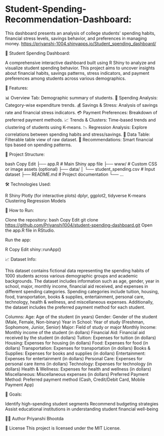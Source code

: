 # Student-Spending-Recommendation-Dashboard:

This dashboard presents an analysis of college students' spending habits, financial stress levels, savings behavior, and preferences in managing money.
https://priyanshi-1004.shinyapps.io/Student_spending_dashboard/

🧾 Student Spending Dashboard:

A comprehensive interactive dashboard built using R Shiny to analyze and visualize student spending behavior. This project aims to uncover insights about financial habits, savings patterns, stress indicators, and payment preferences among students across various demographics.

🚀 Features: 

📊 Overview Tab: Demographic summary of students.
💸 Spending Analysis: Category-wise expenditure trends.
💰 Savings & Stress: Analysis of savings rate and financial stress indicators.
💳 Payment Preferences: Breakdown of preferred payment methods.
📈 Trends & Clusters: Time-based trends and clustering of students using K-means.
📉 Regression Analysis: Explore correlations between spending habits and stress/savings.
📂 Data Table: Filterable table view of raw dataset.
🧠 Recommendations: Smart financial tips based on spending patterns.

📂 Project Structure:

bash
Copy
Edit
├── app.R                    # Main Shiny app file
├── www/                    # Custom CSS or image assets (optional)
├── data/
│   └── student_spending.csv  # Input dataset
├── README.md                # Project documentation
└── ...

🛠️ Technologies Used: 

R
Shiny
Plotly (for interactive plots)
dplyr, ggplot2, tidyverse
K-means Clustering
Regression Models

🧪 How to Run: 

Clone the repository:
bash
Copy
Edit
git clone https://github.com/Priyanshi1004/student-spending-dashboard.git
Open the app.R file in RStudio.

Run the app:

R
Copy
Edit
shiny::runApp()

📈 Dataset Info: 

This dataset contains fictional data representing the spending habits of 1000 students across various demographic groups and academic backgrounds.
The dataset includes information such as age, gender, year in school, major, monthly income, financial aid received, and expenses in different spending categories.
Spending categories include tuition, housing, food, transportation, books & supplies, entertainment, personal care, technology, health & wellness, and miscellaneous expenses.
Additionally, the dataset includes the preferred payment method for each student.

Columns:
Age: Age of the student (in years)
Gender: Gender of the student (Male, Female, Non-binary)
Year in School: Year of study (Freshman, Sophomore, Junior, Senior)
Major: Field of study or major
Monthly Income: Monthly income of the student (in dollars)
Financial Aid: Financial aid received by the student (in dollars)
Tuition: Expenses for tuition (in dollars)
Housing: Expenses for housing (in dollars)
Food: Expenses for food (in dollars)
Transportation: Expenses for transportation (in dollars)
Books & Supplies: Expenses for books and supplies (in dollars)
Entertainment: Expenses for entertainment (in dollars)
Personal Care: Expenses for personal care items (in dollars)
Technology: Expenses for technology (in dollars)
Health & Wellness: Expenses for health and wellness (in dollars)
Miscellaneous: Miscellaneous expenses (in dollars)
Preferred Payment Method: Preferred payment method (Cash, Credit/Debit Card, Mobile Payment App)

📌 Goals: 

Identify high-spending student segments
Recommend budgeting strategies
Assist educational institutions in understanding student financial well-being

🙋‍♀️ Author
Priyanshi Bhootda

📄 License
This project is licensed under the MIT License.


